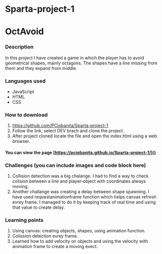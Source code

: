 # Sparta-project-1
# OctAvoid
### Description
In this project I have created a game in which the player has to avoid geometrical shapes, mainly octagons. The shapes have a line missing from them and they expand from middle.

### Languages used
* JavaScript
* HTML
* CSS

### How to download
1. https://github.com/PCiobanita/Sparta-project-1
2. Follow the link, select DEV brach and clone the project.
2. After project cloned locate the file and open the index.html using a web browser.

#### You can view the page [https://pciobanita.github.io/Sparta-project-1/]()

### Challenges (you can include images and code block here)
1. Collision detection was a big chalange. I had to find a way to check colision between a line and player-object with coordinates always moving. 
2. Another challange was creating a delay between shape spawning. I have used requestanimationframe function which helps canvas refresh evrey frame. I managed to do it by keeping track of real time and using that value to create delay.

### Learning points
1. Using canvas: creating objects, shapes, using animation function.
2. Colission detection evrey frame.
3. Learned how to add velocity on objects and using the velocity with animation frame to create a moving evect.